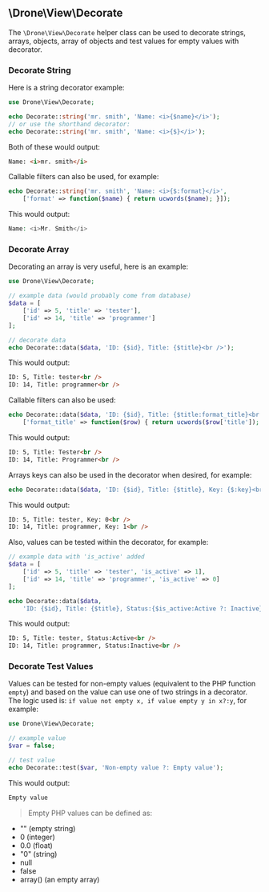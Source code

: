 ## \Drone\View\Decorate

The `\Drone\View\Decorate` helper class can be used to decorate strings, arrays, objects, array of objects and test values for empty values with decorator.

### Decorate String
Here is a string decorator example:
```php
use Drone\View\Decorate;

echo Decorate::string('mr. smith', 'Name: <i>{$name}</i>');
// or use the shorthand decorator:
echo Decorate::string('mr. smith', 'Name: <i>{$}</i>');
```
Both of these would output:
```html
Name: <i>mr. smith</i>
```
Callable filters can also be used, for example:
```php
echo Decorate::string('mr. smith', 'Name: <i>{$:format}</i>',
	['format' => function($name) { return ucwords($name); }]);
```
This would output:
```php
Name: <i>Mr. Smith</i>
```

### Decorate Array
Decorating an array is very useful, here is an example:
```php
use Drone\View\Decorate;

// example data (would probably come from database)
$data = [
	['id' => 5, 'title' => 'tester'],
	['id' => 14, 'title' => 'programmer']
];

// decorate data
echo Decorate::data($data, 'ID: {$id}, Title: {$title}<br />');
```
This would output:
```html
ID: 5, Title: tester<br />
ID: 14, Title: programmer<br />
```
Callable filters can also be used:
```php
echo Decorate::data($data, 'ID: {$id}, Title: {$title:format_title}<br />',
	['format_title' => function($row) { return ucwords($row['title']); }]);
```
This would output:
```html
ID: 5, Title: Tester<br />
ID: 14, Title: Programmer<br />
```
Arrays keys can also be used in the decorator when desired, for example:
```php
echo Decorate::data($data, 'ID: {$id}, Title: {$title}, Key: {$:key}<br />');
```
This would output:
```html
ID: 5, Title: tester, Key: 0<br />
ID: 14, Title: programmer, Key: 1<br />
```
Also, values can be tested within the decorator, for example:
```php
// example data with 'is_active' added
$data = [
	['id' => 5, 'title' => 'tester', 'is_active' => 1],
	['id' => 14, 'title' => 'programmer', 'is_active' => 0]
];

echo Decorate::data($data,
	'ID: {$id}, Title: {$title}, Status:{$is_active:Active ?: Inactive}<br />');
```
This would output:
```html
ID: 5, Title: tester, Status:Active<br />
ID: 14, Title: programmer, Status:Inactive<br />
```

### Decorate Test Values
Values can be tested for non-empty values (equivalent to the PHP function `empty`) and based on the value can use one of two strings in a decorator. The logic used is: `if value not empty x, if value empty y in x?:y`, for example:
```php
use Drone\View\Decorate;

// example value
$var = false;

// test value
echo Decorate::test($var, 'Non-empty value ?: Empty value');
```
This would output:
```html
Empty value
```
> Empty PHP values can be defined as:
- "" (empty string)
- 0 (integer)
- 0.0 (float)
- "0" (string)
- null
- false
- array() (an empty array)